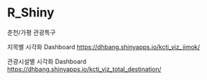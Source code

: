 # R_Shiny
춘천/가평 관광특구 

지목별 시각화 Dashboard
https://dhbang.shinyapps.io/kcti_viz_jimok/

관광시설별 시각화 Dashboard
https://dhbang.shinyapps.io/kcti_viz_total_destination/
